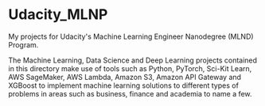 # Udacity_MLNP
My projects for Udacity's Machine Learning Engineer Nanodegree (MLND) Program.

The Machine Learning, Data Science and Deep Learning projects contained in this directory make use of tools such as Python, PyTorch, Sci-Kit Learn, AWS SageMaker, AWS Lambda, Amazon S3, Amazon API Gateway and XGBoost to implement machine learning solutions to different types of  problems in areas such as business, finance and academia to name a few. 
